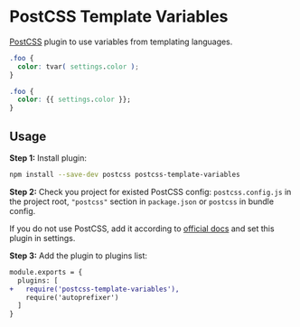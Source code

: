 # PostCSS Template Variables

[PostCSS] plugin to use variables from templating languages.

[PostCSS]: https://github.com/postcss/postcss

```css
.foo {
  color: tvar( settings.color );
}
```

```css
.foo {
  color: {{ settings.color }};
}
```

## Usage

**Step 1:** Install plugin:

```sh
npm install --save-dev postcss postcss-template-variables
```

**Step 2:** Check you project for existed PostCSS config: `postcss.config.js`
in the project root, `"postcss"` section in `package.json`
or `postcss` in bundle config.

If you do not use PostCSS, add it according to [official docs]
and set this plugin in settings.

**Step 3:** Add the plugin to plugins list:

```diff
module.exports = {
  plugins: [
+   require('postcss-template-variables'),
    require('autoprefixer')
  ]
}
```

[official docs]: https://github.com/postcss/postcss#usage

